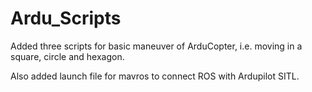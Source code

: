 # Ardu_Scripts
Added three scripts for basic maneuver of ArduCopter, i.e. moving in a square, circle and hexagon.

Also added launch file for mavros to connect ROS with Ardupilot SITL.
